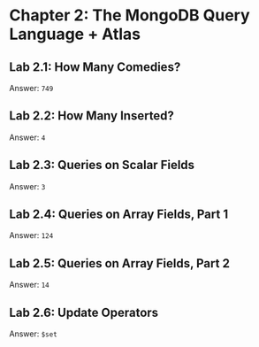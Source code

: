 # Chapter 2: The MongoDB Query Language + Atlas
## Lab 2.1: How Many Comedies?
Answer:
``` 749 ```

## Lab 2.2: How Many Inserted?
Answer:
``` 4 ```

## Lab 2.3: Queries on Scalar Fields
Answer:
``` 3 ```

## Lab 2.4: Queries on Array Fields, Part 1
Answer:
``` 124 ```

## Lab 2.5: Queries on Array Fields, Part 2
Answer:
``` 14 ```

## Lab 2.6: Update Operators
Answer:
``` $set ```
